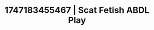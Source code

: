---
categories:
- Softcore narrative
- AI lover POV
- Full-body chills
- Pierced & proud
- Erotic gaze
image: /assets/images/1747183455467.jpg
layout: post
seo:
  description: Featured content with premium ABDL Play, Scat Fetish. HD images available.
  keywords: ABDL Play, Scat Fetish
  og_image: /assets/images/1747183455467.jpg
  schema_type: VisualArtwork
tags:
- ABDL Play
- Scat Fetish
- '#1747183455467'
title: 1747183455467 | Scat Fetish ABDL Play
---